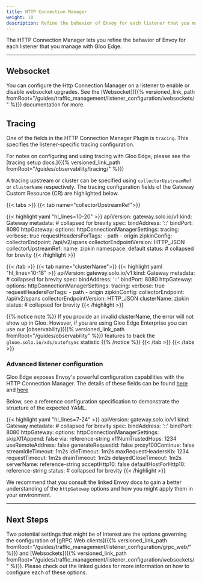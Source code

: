 ```yaml
---
title: HTTP Connection Manager
weight: 10
description: Refine the behavior of Envoy for each listener that you manage with Gloo Edge
---
```


The HTTP Connection Manager lets you refine the behavior of Envoy for each listener that you manage with Gloo Edge.

---

## Websocket

You can configure the Http Connection Manager on a listener to enable or disable websocket upgrades. See the [Websocket]({{% versioned_link_path fromRoot="/guides/traffic_management/listener_configuration/websockets/" %}}) documentation for more. 

## Tracing

One of the fields in the HTTP Connection Manager Plugin is `tracing`. This specifies the listener-specific tracing configuration.

For notes on configuring and using tracing with Gloo Edge, please see the [tracing setup docs.]({{% versioned_link_path fromRoot="/guides/observability/tracing/" %}})

A tracing upstream or cluster can be specified using `collectorUpstreamRef` or `clusterName` respectively. The tracing configuration fields of the Gateway Custom Resource (CR) are highlighted below.

{{< tabs >}}
{{< tab name="collectorUpstreamRef">}}

{{< highlight yaml "hl_lines=10-20" >}}
apiVersion: gateway.solo.io/v1
kind: Gateway
metadata: # collapsed for brevity
spec:
  bindAddress: '::'
  bindPort: 8080
  httpGateway:
    options:
      httpConnectionManagerSettings:
        tracing:
          verbose: true
          requestHeadersForTags:
            - path
            - origin
          zipkinConfig:
            collectorEndpoint: /api/v2/spans
            collectorEndpointVersion: HTTP_JSON
            collectorUpstreamRef:
              name: zipkin
              namespace: default
status: # collapsed for brevity
{{< /highlight >}}

{{< /tab >}}
{{< tab name="clusterName">}}
{{< highlight yaml "hl_lines=10-18" >}}
apiVersion: gateway.solo.io/v1
kind: Gateway
metadata: # collapsed for brevity
spec:
  bindAddress: '::'
  bindPort: 8080
  httpGateway:
    options:
      httpConnectionManagerSettings:
        tracing:
          verbose: true
          requestHeadersForTags:
            - path
            - origin
          zipkinConfig:
            collectorEndpoint: /api/v2/spans
            collectorEndpointVersion: HTTP_JSON
            clusterName: zipkin
status: # collapsed for brevity
{{< /highlight >}}

{{% notice note %}}
If you provide an invalid clusterName, the error will not show up in Gloo.
However, if you are using Gloo Edge Enterprise you can use our [observability]({{% versioned_link_path fromRoot="/guides/observability" %}}) features to track the `glooe.solo.io/xds/outofsync` statistic
{{% /notice %}}
{{< /tab >}}
{{< /tabs >}}

### Advanced listener configuration

Gloo Edge exposes Envoy's powerful configuration capabilities with the HTTP Connection Manager. The details of these fields can be found [here](https://www.envoyproxy.io/docs/envoy/v1.9.0/configuration/http_conn_man/http_conn_man) and [here](https://www.envoyproxy.io/docs/envoy/latest/api-v2/api/v2/core/protocol.proto#envoy-api-msg-core-http1protocoloptions)

Below, see a reference configuration specification to demonstrate the structure of the expected YAML.

{{< highlight yaml "hl_lines=7-24" >}}
apiVersion: gateway.solo.io/v1
kind: Gateway
metadata: # collapsed for brevity
spec:
  bindAddress: '::'
  bindPort: 8080
  httpGateway:
    options:
      httpConnectionManagerSettings:
        skipXffAppend: false
        via: reference-string
        xffNumTrustedHops: 1234
        useRemoteAddress: false
        generateRequestId: false
        proxy100Continue: false
        streamIdleTimeout: 1m2s
        idleTimeout: 1m2s
        maxRequestHeadersKb: 1234
        requestTimeout: 1m2s
        drainTimeout: 1m2s
        delayedCloseTimeout: 1m2s
        serverName: reference-string
        acceptHttp10: false
        defaultHostForHttp10: reference-string
status: # collapsed for brevity
{{< /highlight >}}

We recommend that you consult the linked Envoy docs to gain a better understanding of the `httpGateway` options and how you might apply them in your environment.

---

## Next Steps

Two potential settings that might be of interest are the options governing the configuration of [gRPC Web clients]({{% versioned_link_path fromRoot="/guides/traffic_management/listener_configuration/grpc_web/" %}}) and [Websockets]({{% versioned_link_path fromRoot="/guides/traffic_management/listener_configuration/websockets/" %}}). Please check out the linked guides for more information on how to configure each of these options.